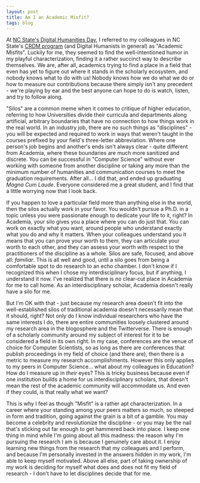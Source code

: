 ```yaml
---
layout: post
title: Am I an Academic Misfit?
tags: blog
---
```


At <a href="http://isharacomix.org/2012/10/27/dh-day-at-nc-state">NC State's Digital Humanities Day</a>, I referred to my colleagues in NC State's <a href="http://crdm.chass.ncsu.edu/">CRDM program</a> (and Digital Humanists in general) as "Academic Misfits". Luckily for me, they seemed to find the well-intentioned humor in my playful characterization, finding it a rather succinct way to describe themselves. We are, after all, academics trying to find a place in a field that even has yet to figure out where it stands in the scholarly ecosystem, and nobody knows what to do with us! Nobody knows how we do what we do or how to measure our contributions because there simply isn't any precedent - we're playing by ear and the best anyone can hope to do is watch, listen, and try to follow along.

"Silos" are a common meme when it comes to critique of higher education, referring to how Universities divide their curricula and departments along artificial, arbitrary boundaries that have no connection to how things work in the real world. In an industry job, there are no such things as "disciplines" - you will be expected and required to work in ways that weren't taught in the courses prefixed by your field's three-letter abbreviation. Where one person's job begins and another's ends isn't always clear - quite different from Academia, where these boundaries are much more sanitized and discrete. You can be successful in "Computer Science" without ever working with someone from another discipline or taking any more than the minimum number of humanities and communication courses to meet the graduation requirements. After all... I did that, and ended up graduating <em>Magna Cum Laude</em>. Everyone considered me a great student, and I find that a little worrying now that I look back.

If you happen to love a particular field more than anything else in the world, then the silos actually work in your favor. You wouldn't pursue a Ph.D. in a topic unless you were passionate enough to dedicate your life to it, right? In Academia, your silo gives you a place where you can do just that. You can work on exactly what you want, around people who understand exactly what you do and why it matters. When your colleagues understand you it means that you can prove your worth to them, they can articulate your worth to each other, and they can assess your worth with respect to the practitioners of the discipline as a whole. Silos are safe, focused, and above all: <em>familiar</em>. This is all well and good, until a silo goes from being a comfortable spot to do research to an echo chamber. I don't know if I recognized this when I chose my interdisciplinary focus, but if anything, I understand it now. I've realized that there is no clear-cut place in Academia for me to call home. As an interdisciplinary scholar, Academia doesn't really have a silo for me.

But I'm OK with that - just because my research area doesn't fit into the well-established silos of traditional academia doesn't necessarily mean that it should, right? Not only do I know individual researchers who have the same interests I do, there are entire communities loosely clustered around my research area in the blogosphere and the Twitterverse. There is enough of a scholarly community around my subject of interest for it to be considered a field in its own right. In my case, conferences are the venue of choice for Computer Scientists, so as long as there are conferences that publish proceedings in my field of choice (and there are), then there is a metric to measure my research accomplishments. However this only applies to my peers in Computer Science... what about my colleagues in Education? How do I measure up in <em>their</em> eyes? This is tricky business because even if one institution builds a home for us interdisciplinary scholars, that doesn't mean the rest of the academic community will accommodate us. And even if they could, is that really what we want?

This is why I feel as though "Misfit" is a rather apt characterization. In a career where your standing among your peers matters so much, so steeped in form and tradition, going against the grain is a bit of a gamble. You may become a celebrity and revolutionize the discipline - or you may be the nail that's sticking out far enough to get hammered back into place. I keep one thing in mind while I'm going about all this madness: the reason why I'm pursuing the research I am is because I genuinely care about it. I enjoy learning new things from the research that my colleagues and I perform, and because I'm personally invested in the answers hidden in my work, I'm able to keep myself motivated. Above all else, part of taking ownership of my work is deciding for myself what does and does not fit my field of research - I don't have to let disciplines decide that for me.
